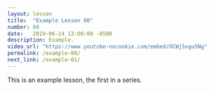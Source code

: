 ```yaml
---
layout: lesson
title:  "Example Lesson 00"
number: 00
date:   2019-06-14 13:00:00 -0500
description: Example.
video_url: "https://www.youtube-nocookie.com/embed/OCWj5xgu5Ng"
permalink: /example-00/
next_link: /example-01/
---
```


This is an example lesson, the first in a series.
